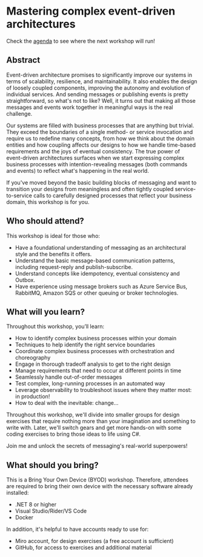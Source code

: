 # Mastering complex event-driven architectures

Check the [agenda](agenda.md) to see where the next workshop will run!

## Abstract

Event-driven architecture promises to significantly improve our systems in 
terms of scalability, resilience, and maintainability. It also enables the 
design of loosely coupled components, improving the autonomy and evolution of 
individual services. And sending messages or publishing events is pretty 
straightforward, so what's not to like? Well, it turns out that making all 
those messages and events work together in meaningful ways is the real 
challenge.

Our systems are filled with business processes that are anything but trivial.
They exceed the boundaries of a single method- or service invocation and 
require us to redefine many concepts, from how we think about the domain 
entities and how coupling affects our designs to how we handle time-based 
requirements and the joys of eventual consistency. The true power of 
event-driven architectures surfaces when we start expressing complex 
business processes with intention-revealing messages (both commands and
events) to reflect what's happening in the real world.

If you've moved beyond the basic building blocks of messaging and want to 
transition your designs from meaningless and often tightly coupled 
service-to-service calls to carefully designed processes that reflect your 
business domain, this workshop is for you.

## Who should attend?

This workshop is ideal for those who:

- Have a foundational understanding of messaging as an architectural style 
  and the benefits it offers.
- Understand the basic message-based communication patterns, including 
  request-reply and publish-subscribe.
- Understand concepts like idempotency, eventual consistency and Outbox.
- Have experience using message brokers such as Azure Service Bus, RabbitMQ, 
  Amazon SQS or other queuing or broker technologies.

## What will you learn?

Throughout this workshop, you’ll learn:

- How to identify complex business processes within your domain
- Techniques to help identify the right service boundaries
- Coordinate complex business processes with orchestration and choreography
- Engage in thorough tradeoff analysis to get to the right design
- Manage requirements that need to occur at different points in time
- Seamlessly handle out-of-order messages
- Test complex, long-running processes in an automated way
- Leverage observability to troubleshoot issues where they matter most: in production!
- How to deal with the inevitable: change...

Throughout this workshop, we'll divide into smaller groups for design 
exercises that require nothing more than your imagination and something to 
write with. Later, we'll switch gears and get more hands-on with some coding 
exercises to bring those ideas to life using C#.

Join me and unlock the secrets of messaging's real-world superpowers!

## What should you bring?

This is a Bring Your Own Device (BYOD) workshop. Therefore, attendees are 
required to bring their own device with the necessary software already installed:

- .NET 8 or higher
- Visual Studio/Rider/VS Code
- Docker

In addition, it's helpful to have accounts ready to use for:

- Miro account, for design exercises (a free account is sufficient)
- GitHub, for access to exercises and additional material
